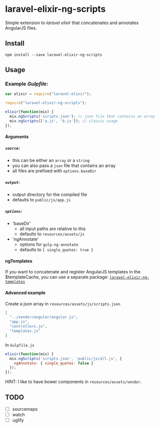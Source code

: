 # laravel-elixir-ng-scripts

Simple extension to *laravel elixir* that concatenates and annotates AngularJS files.

## Install

```
npm install --save laravel-elixir-ng-scripts
```

## Usage

### Example *Gulpfile*:

```javascript
var elixir = require("laravel-elixir");

require("laravel-elixir-ng-scripts");

elixir(function(mix) {
  mix.ngScripts('scripts.json'); // json file that contains an array
  mix.ngScripts(['a.js', 'b.js']); // classic usage
});

```

#### Arguments

##### `source`:

- this can be either an `array` or a `string`
- you can also pass a `json` file that contains an array
- all files are prefixed with `options.baseDir`

##### `output`:

- output directory for the compiled file
- defaults to `public/js/app.js`

##### `options`:

- 'baseDir'
  - all input paths are relative to this
  - defaults to `resources/assets/js`
- 'ngAnnotate'
  - options for `gulp-ng-annotate`
  - defaults to `{ single_quotes: true }`

#### ngTemplates

If you want to concatenate and register AngularJS templates in the $templateCache, you can use a separate package: [`laravel-elixir-ng-templates`](https://github.com/hexbridge/laravel-elixir-ng-templates)

#### Advanced example

Create a json array in `resources/assets/js/scripts.json`

```json
[
  "../vendor/angular/angular.js",
  "app.js",
  "controllers.js",
  "templates.js"
]
```

In `Gulpfile.js`

```javascript
elixir(function(mix) {
  mix.ngScripts('scripts.json', 'public/js/all.js', {
    ngAnnotate: { single_quotes: false }
  });
});
```

HINT: I like to have bower components in `resources/assets/vendor`.

## TODO

- [ ] sourcemaps
- [ ] watch
- [ ] uglify
